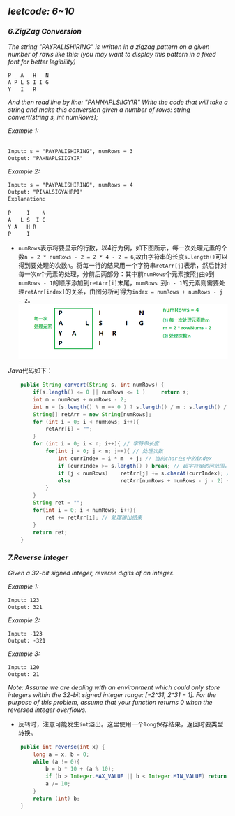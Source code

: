 ## *leetcode: 6~10*

<a id="p006"></a>
### *6.ZigZag Conversion*
*The string "PAYPALISHIRING" is written in a zigzag pattern on a given number of rows like this: (you may want to display this pattern in a fixed font for better legibility)*
```
P   A   H   N
A P L S I I G
Y   I   R
```
*And then read line by line: "PAHNAPLSIIGYIR"
Write the code that will take a string and make this conversion given a number of rows:
string convert(string s, int numRows);*

*Example 1:*
```

Input: s = "PAYPALISHIRING", numRows = 3
Output: "PAHNAPLSIIGYIR"
```

*Example 2:*
```
Input: s = "PAYPALISHIRING", numRows = 4
Output: "PINALSIGYAHRPI"
Explanation:

P     I    N
A   L S  I G
Y A   H R
P     I 
```
+ `numRows`表示将要显示的行数，以4行为例，如下图所示，每一次处理元素的个数`n = 2 * numRows - 2 = 2 * 4 - 2 = 6`,故由字符串的长度`s.length()`可以得到要处理的次数`n`。将每一行的结果用一个字符串`retArr[j]`表示，然后针对每一次`n`个元素的处理，分前后两部分：其中前`numRows`个元素按照`j`由`0`到`numRows - 1`的顺序添加到`retArr[i]`末尾，`numRows `到`n - 1`的元素则需要处理`retArr[index]`的关系，由图分析可得为`index = numRows + numRows - j - 2`。
![每次处理元素示意](https://github.com/ansel09/leetcode/blob/master/images/P006.png)


*Java*代码如下：
```java
    public String convert(String s, int numRows) {
        if(s.length() <= 0 || numRows <= 1 )     return s;
        int m = numRows + numRows - 2;
        int n = (s.length() % m == 0 ) ? s.length() / m : s.length() / m  + 1;
        String[] retArr = new String[numRows];
        for (int i = 0; i < numRows; i++){
            retArr[i] = "";
        }
        for (int i = 0; i < n; i++){ // 字符串长度
            for(int j = 0; j < m; j++){ // 处理次数
                int currIndex = i * m  + j; // 当前char在s中的index
                if (currIndex >= s.length() ) break; // 超字符串访问范围，退出
                if (j < numRows)    retArr[j] += s.charAt(currIndex); // 前半部分
                else                retArr[numRows + numRows - j - 2] += s.charAt(currIndex); // 后半部分元素
            }
        }
        String ret = "";
        for(int i = 0; i < numRows; i++){
            ret += retArr[i]; // 处理输出结果
        }
        return ret;    
    }
```

<a id="p007"></a>
### *7.Reverse Integer*
*Given a 32-bit signed integer, reverse digits of an integer.*

*Example 1:*
```
Input: 123
Output: 321
```
*Example 2:*
```
Input: -123
Output: -321
```
*Example 3:*
```
Input: 120
Output: 21
```
*Note:*
*Assume we are dealing with an environment which could only store integers within the 32-bit signed integer range: [−2^31,  2^31 − 1]. For the purpose of this problem, assume that your function returns 0 when the reversed integer overflows.*

+ 反转时，注意可能发生`int`溢出。这里使用一个`long`保存结果，返回时要类型转换。

```java
    public int reverse(int x) {
        long a = x, b = 0;
        while (a != 0){
            b = b * 10 + (a % 10);
            if (b > Integer.MAX_VALUE || b < Integer.MIN_VALUE) return 0;
            a /= 10;
        }
        return (int) b;        
    }
```

